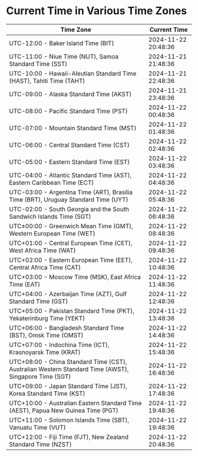 # Current Time in Various Time Zones

| Time Zone | Current Time |
|-----------|--------------|
| UTC-12:00 - Baker Island Time (BIT) | 2024-11-22 20:48:36 |
| UTC-11:00 - Niue Time (NUT), Samoa Standard Time (SST) | 2024-11-21 21:48:36 |
| UTC-10:00 - Hawaii-Aleutian Standard Time (HAST), Tahiti Time (TAHT) | 2024-11-21 22:48:36 |
| UTC-09:00 - Alaska Standard Time (AKST) | 2024-11-21 23:48:36 |
| UTC-08:00 - Pacific Standard Time (PST) | 2024-11-22 00:48:36 |
| UTC-07:00 - Mountain Standard Time (MST) | 2024-11-22 01:48:36 |
| UTC-06:00 - Central Standard Time (CST) | 2024-11-22 02:48:36 |
| UTC-05:00 - Eastern Standard Time (EST) | 2024-11-22 03:48:36 |
| UTC-04:00 - Atlantic Standard Time (AST), Eastern Caribbean Time (ECT) | 2024-11-22 04:48:36 |
| UTC-03:00 - Argentina Time (ART), Brasília Time (BRT), Uruguay Standard Time (UYT) | 2024-11-22 05:48:36 |
| UTC-02:00 - South Georgia and the South Sandwich Islands Time (SGT) | 2024-11-22 06:48:36 |
| UTC±00:00 - Greenwich Mean Time (GMT), Western European Time (WET) | 2024-11-22 08:48:36 |
| UTC+01:00 - Central European Time (CET), West Africa Time (WAT) | 2024-11-22 09:48:36 |
| UTC+02:00 - Eastern European Time (EET), Central Africa Time (CAT) | 2024-11-22 10:48:36 |
| UTC+03:00 - Moscow Time (MSK), East Africa Time (EAT) | 2024-11-22 11:48:36 |
| UTC+04:00 - Azerbaijan Time (AZT), Gulf Standard Time (GST) | 2024-11-22 12:48:36 |
| UTC+05:00 - Pakistan Standard Time (PKT), Yekaterinburg Time (YEKT) | 2024-11-22 13:48:36 |
| UTC+06:00 - Bangladesh Standard Time (BST), Omsk Time (OMST) | 2024-11-22 14:48:36 |
| UTC+07:00 - Indochina Time (ICT), Krasnoyarsk Time (KRAT) | 2024-11-22 15:48:36 |
| UTC+08:00 - China Standard Time (CST), Australian Western Standard Time (AWST), Singapore Time (SGT) | 2024-11-22 16:48:36 |
| UTC+09:00 - Japan Standard Time (JST), Korea Standard Time (KST) | 2024-11-22 17:48:36 |
| UTC+10:00 - Australian Eastern Standard Time (AEST), Papua New Guinea Time (PGT) | 2024-11-22 19:48:36 |
| UTC+11:00 - Solomon Islands Time (SBT), Vanuatu Time (VUT) | 2024-11-22 19:48:36 |
| UTC+12:00 - Fiji Time (FJT), New Zealand Standard Time (NZST) | 2024-11-22 20:48:36 |
